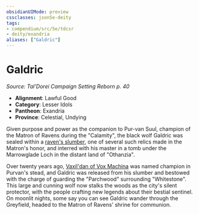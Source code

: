 ```yaml
---
obsidianUIMode: preview
cssclasses: json5e-deity
tags:
- compendium/src/5e/tdcsr
- deity/exandria
aliases: ["Galdric"]
---
```

# Galdric
*Source: Tal'Dorei Campaign Setting Reborn p. 40* 

- **Alignment**: Lawful Good
- **Category**: Lesser Idols
- **Pantheon**: Exandria
- **Province**: Celestial, Undying

Given purpose and power as the companion to Pur-van Suul, champion of the Matron of Ravens during the "Calamity", the black wolf Galdric was sealed within a [raven's slumber](2-Mechanics/CLI/items/ravens-slumber-tdcsr.md), one of several such relics made in the Matron's honor, and interred with his master in a tomb under the Marrowglade Loch in the distant land of "Othanzia".

Over twenty years ago, [Vaxil'dan of Vox Machina](2-Mechanics/CLI/bestiary/celestial/champion-of-ravens-tdcsr.md) was named champion in Purvan's stead, and Galdric was released from his slumber and bestowed with the charge of guarding the "Parchwood" surrounding "Whitestone". This large and cunning wolf now stalks the woods as the city's silent protector, with the people crafting new legends about their bestial sentinel. On moonlit nights, some say you can see Galdric wander through the Greyfield, headed to the Matron of Ravens' shrine for communion.